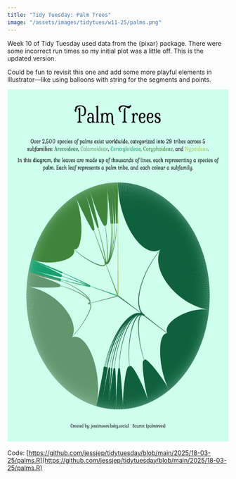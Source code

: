 ```yaml
---
title: "Tidy Tuesday: Palm Trees"
image: "/assets/images/tidytues/w11-25/palms.png"
---
```


Week 10 of Tidy Tuesday used data from the {pixar} package. There were some incorrect run times so my initial plot was a little off. This is the updated version.

Could be fun to revisit this one and add some more playful elements in Illustrator—like using balloons with string for the segments and points.

<img src= "/assets/images/tidytues/w11-25/palms.png" style="height:800px;width:680px;margin:auto;" />

Code: [https://github.com/jessjep/tidytuesday/blob/main/2025/18-03-25/palms.R](https://github.com/jessjep/tidytuesday/blob/main/2025/18-03-25/palms.R)